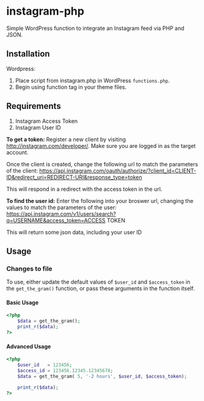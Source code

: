 # instagram-php
Simple WordPress function to integrate an Instagram feed via PHP and JSON.

## Installation
Wordpress:
1. Place script from instagram.php in WordPress `functions.php`.
2. Begin using function tag in your theme files.

## Requirements
1. Instagram Access Token
2. Instagram User ID

**To get a token:**
Register a new client by visiting http://instagram.com/developer/. Make sure you are logged in as the target account.

Once the client is created, change the following url to match the parameters of the client:
https://api.instagram.com/oauth/authorize/?client_id=CLIENT-ID&redirect_uri=REDIRECT-URI&response_type=token

This will respond in a redirect with the access token in the url.

**To find the user id:**
Enter the following into your broswer url, changing the values to match the parameters of the user:
https://api.instagram.com/v1/users/search?q=USERNAME&access_token=ACCESS TOKEN

This will return some json data, including your user ID


## Usage
### Changes to file
To use, either update the default values of `$user_id` and `$access_token` in the `get_the_gram()` function, or pass these arguments in the function itself.

#### Basic Usage
```php
<?php 
    $data = get_the_gram();
    print_r($data);
?>
```

#### Advanced Usage
```php
<?php 
    $user_id   = 123456;
    $access_id = 123456.12345.12345678;
    $data = get_the_gram( 5, '-2 hours', $user_id, $access_token); 

    print_r($data);
?>
```